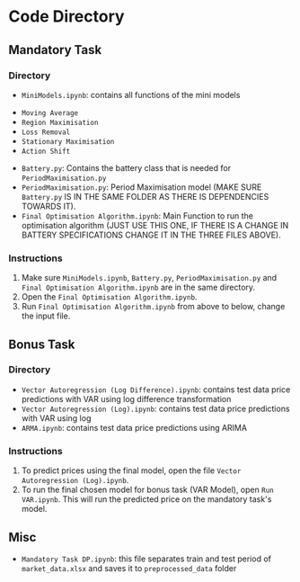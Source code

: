 # Code Directory

## Mandatory Task
### Directory
- `MiniModels.ipynb`: contains all functions of the mini models 
 * `Moving Average`
 * `Region Maximisation`
 * `Loss Removal`
 * `Stationary Maximisation`
 * `Action Shift`
- `Battery.py`: Contains the battery class that is needed for `PeriodMaximisation.py`
- `PeriodMaximisation.py`: Period Maximisation model (MAKE SURE `Battery.py` IS IN THE SAME FOLDER AS THERE IS DEPENDENCIES TOWARDS IT).
- `Final Optimisation Algorithm.ipynb`: Main Function to run the optimisation algorithm (JUST USE THIS ONE, IF THERE IS A CHANGE IN BATTERY SPECIFICATIONS CHANGE IT IN THE THREE FILES ABOVE).

### Instructions
1. Make sure `MiniModels.ipynb`, `Battery.py`, `PeriodMaximisation.py` and `Final Optimisation Algorithm.ipynb` are in the same directory.
2. Open the `Final Optimisation Algorithm.ipynb`.
3. Run `Final Optimisation Algorithm.ipynb` from above to below, change the input file.

## Bonus Task
### Directory
- `Vector Autoregression (Log Difference).ipynb`: contains test data price predictions with VAR using log difference transformation
- `Vector Autoregression (Log).ipynb`: contains test data price predictions with VAR using log 
- `ARMA.ipynb`: contains test data price predictions using ARIMA

### Instructions
1. To predict prices using the final model, open the file `Vector Autoregression (Log).ipynb`.
2. To run the final chosen model for bonus task (VAR Model), open `Run VAR.ipynb`. This will run the predicted price on the mandatory task's model.

## Misc
- `Mandatory Task DP.ipynb`: this file separates train and test period of `market_data.xlsx` and saves it to `preprocessed_data` folder
